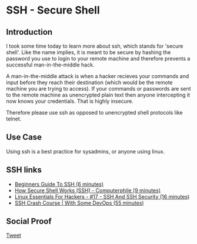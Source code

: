 
# SSH - Secure Shell
## Introduction

I took some time today to learn more about ssh, which stands for 'secure shell'. Like the name implies, it is meant to be secure by hashing the password you use to login to your remote machine and therefore prevents a successful man-in-the-middle hack. 

A man-in-the-middle attack is when a hacker recieves your commands and input before they reach their destination (which would be the remote machine you are trying to access). If your commands or passwords are sent to the remote machine as unencrypted plain text then anyone intercepting it now knows your credentials. That is highly insecure. 

Therefore please use ssh as opposed to unencrypted shell protocols like telnet. 

## Use Case

Using ssh is a best practice for sysadmins, or anyone using linux. 

## SSH links
- [Beginners Guide To SSH (6 minutes)](https://www.youtube.com/watch?v=qWKK_PNHnnA)
- [How Secure Shell Works (SSH) - Computerphile (9 minutes)](https://www.youtube.com/watch?v=ORcvSkgdA58)
- [Linux Essentials For Hackers - #17 - SSH And SSH Security (16 minutes)](https://www.youtube.com/watch?v=fLv9P-8cKI8)
- [SSH Crash Course | With Some DevOps (55 minutes)](https://www.youtube.com/watch?v=hQWRp-FdTpc)

## Social Proof

[Tweet](https://twitter.com/lrnallday/status/1292558473469755398)
